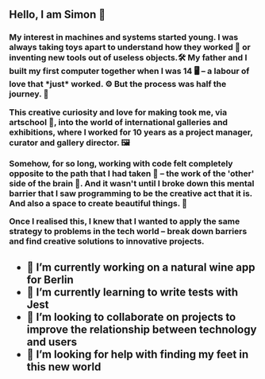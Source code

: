 <h2> Hello, I am Simon 🤝

<h3>My interest in machines and systems started young. I was always taking toys apart to understand how they worked 🧰 or inventing new tools out of useless objects.🛠
My father and I built my first computer together when I was 14 🖥  – a labour of love that *just* worked. ⚙️ But the process was half the journey. 🧭 

This creative curiosity and love for making took me, via artschool 🎨, into the world of international galleries and exhibitions, where I worked for 10 years as a project manager, curator and gallery director. 🖼

Somehow, for so long, working with code felt completely opposite to the path that I had taken 👾 – the work of the 'other' side of the brain 🧠.  And it wasn't until I broke down this mental barrier that I saw programming to be the creative act that it is. And also a space to create beautiful things. 🍎

Once I realised this, I knew that I wanted to apply the same strategy to problems in the tech world – break down barriers and find creative solutions to innovative projects.

<h2>
  <ul>
<li>🔭 I’m currently working on a natural wine app for Berlin
<li>🌱 I’m currently learning to write tests with Jest
<li>👯 I’m looking to collaborate on projects to improve the relationship between technology and users
<li>🤔 I’m looking for help with finding my feet in this new world
